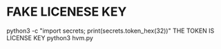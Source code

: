 # FAKE LICENESE KEY
python3 -c "import secrets; print(secrets.token_hex(32))"
THE TOKEN IS LICENSE KEY 
python3 hvm.py
